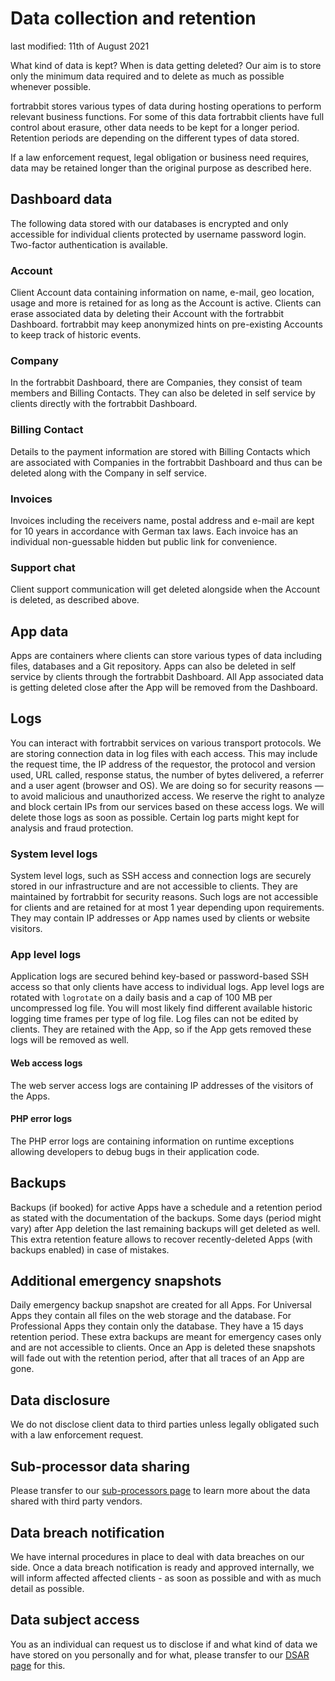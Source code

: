 # Data collection and retention

last modified: 11th of August 2021

What kind of data is kept? When is data getting deleted? Our aim is to store only the minimum data required and to delete as much as possible whenever possible.

fortrabbit stores various types of data during hosting operations to perform relevant business functions. For some of this data fortrabbit clients have full control about erasure, other data needs to be kept for a longer period. Retention periods are depending on the different types of data stored.

If a law enforcement request, legal obligation or business need requires, data may be retained longer than the original purpose as described here.

## Dashboard data

The following data stored with our databases is encrypted and only accessible for individual clients protected by username password login. Two-factor authentication is available.

### Account

Client Account data containing information on name, e-mail, geo location, usage and more is retained for as long as the Account is active. Clients can erase associated data by deleting their Account with the fortrabbit Dashboard. fortrabbit may keep anonymized hints on pre-existing Accounts to keep track of historic events.

### Company

In the fortrabbit Dashboard, there are Companies, they consist of team members and Billing Contacts. They can also be deleted in self service by clients directly with the fortrabbit Dashboard.

### Billing Contact

Details to the payment information are stored with Billing Contacts which are associated with Companies in the fortrabbit Dashboard and thus can be deleted along with the Company in self service.

### Invoices

Invoices including the receivers name, postal address and e-mail are kept for 10 years in accordance with German tax laws. Each invoice has an individual non-guessable hidden but public link for convenience.

### Support chat

Client support communication will get deleted alongside when the Account is deleted, as described above.

## App data

Apps are containers where clients can store various types of data including files, databases and a Git repository. Apps can also be deleted in self service by clients through the fortrabbit Dashboard. All App associated data is getting deleted close after the App will be removed from the Dashboard.

## Logs

You can interact with fortrabbit services on various transport protocols. We are storing connection data in log files with each access. This may include the request time, the IP address of the requestor, the protocol and version used, URL called, response status, the number of bytes delivered, a referrer and a user agent (browser and OS). We are doing so for security reasons — to avoid malicious and unauthorized access. We reserve the right to analyze and block certain IPs from our services based on these access logs. We will delete those logs as soon as possible. Certain log parts might kept for analysis and fraud protection.

### System level logs

System level logs, such as SSH access and connection logs are securely stored in our infrastructure and are not accessible to clients. They are maintained by fortrabbit for security reasons. Such logs are not accessible for clients and are retained for at most 1 year depending upon requirements. They may contain IP addresses or App names used by clients or website visitors.

### App level logs

Application logs are secured behind key-based or password-based SSH access so that only clients have access to individual logs. App level logs are rotated with `logrotate` on a daily basis and a cap of 100 MB per uncompressed log file. You will most likely find different available historic logging time frames per type of log file. Log files can not be edited by clients. They are retained with the App, so if the App gets removed these logs will be removed as well.

#### Web access logs

The web server access logs are containing IP addresses of the visitors of the Apps.

#### PHP error logs

The PHP error logs are containing information on runtime exceptions allowing developers to debug bugs in their application code.

## Backups

Backups (if booked) for active Apps have a schedule and a retention period as stated with the documentation of the backups. Some days (period might vary) after App deletion the last remaining backups will get deleted as well. This extra retention feature allows to recover recently-deleted Apps (with backups enabled) in case of mistakes.

## Additional emergency snapshots

Daily emergency backup snapshot are created for all Apps. For Universal Apps they contain all files on the web storage and the database. For Professional Apps they contain only the database. They have a 15 days retention period. These extra backups are meant for emergency cases only and are not accessible to clients. Once an App is deleted these snapshots will fade out with the retention period, after that all traces of an App are gone.

## Data disclosure

We do not disclose client data to third parties unless legally obligated such with a law enforcement request.

## Sub-processor data sharing

Please transfer to our [sub-processors page](https://www.fortrabbit.com/sub-processors) to learn more about the data shared with third party vendors.

## Data breach notification

We have internal procedures in place to deal with data breaches on our side. Once a data breach notification is ready and approved internally, we will inform affected affected clients - as soon as possible and with as much detail as possible.

## Data subject access

You as an individual can request us to disclose if and what kind of data we have stored on you personally and for what, please transfer to our [DSAR page](https://www.fortrabbit.com/dsar) for this.